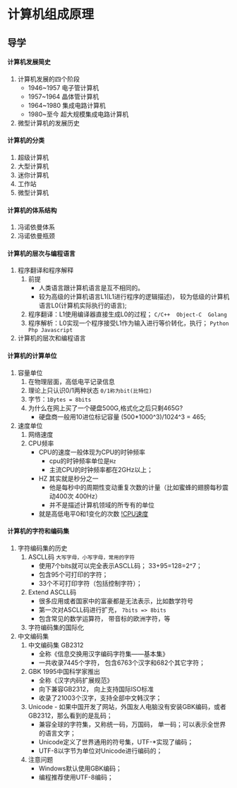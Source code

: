# 计算机组成原理
## 导学
#### 计算机发展简史
1. 计算机发展的四个阶段
    - 1946~1957 电子管计算机
    - 1957~1964 晶体管计算机
    - 1964~1980 集成电路计算机 
    - 1980~至今  超大规模集成电路计算机
2. 微型计算机的发展历史
#### 计算机的分类
1. 超级计算机
2. 大型计算机
3. 迷你计算机
4. 工作站
5. 微型计算机
#### 计算机的体系结构
1. 冯诺依曼体系
2. 冯诺依曼瓶颈
#### 计算机的层次与编程语言
1. 程序翻译和程序解释
    1. 前提
        - 人类语言跟计算机语言是互不相同的。
        - 较为高级的计算机语言L1(L1进行程序的逻辑描述)， 较为低级的计算机语言L0(计算机实际执行的语言);                
    2. 程序翻译：L1使用编译器直接生成L0的过程；  `C/C++  Object-C  Golang`
    3. 程序解析：L0实现一个程序接受L1作为输入进行等价转化，执行； `Python Php Javascript`
2. 计算机的层次和编程语言
#### 计算机的计算单位
1. 容量单位
    1. 在物理层面，高低电平记录信息
    2. 理论上只认识0/1两种状态 `0/1称为bit(比特位)`
    3. 字节：`1Bytes = 8bits`
    4. 为什么在网上买了一个硬盘500G,格式化之后只剩465G?
        - 硬盘商一般用10进位标记容量   (500*1000^3)/1024^3 = 465;
2. 速度单位
    1. 网络速度
    2. CPU频率
        - CPU的速度一般体现为CPU的时钟频率
            - cpu的时钟频率单位是`Hz`
            - 主流CPU的时钟频率都在2GHz以上；
        - HZ 其实就是秒分之一
            - 他是每秒中的周期性变动重复次数的计量（比如蜜蜂的翅膀每秒震动400次 400Hz）
            - 并不是描述计算机领域的所专有的单位
        - 就是高低电平0和1变化的次数
        [!CPU速度](https://static.prnasia.com/pro/gift/cpusudu.png)
#### 计算机的字符和编码集
1. 字符编码集的历史
    1. ASCLL码  `大写字母，小写字母，常用的字符`
        - 使用7个bits就可以完全表示ASCLL码；  33+95=128=2^7；
        - 包含95个可打印的字符；
        - 33个不可打印字符（包括控制字符）；
    2. Extend ASCLL码
        - 很多应用或者国家中的富豪都是无法表示，比如数学符号
        - 第一次对ASCLL码进行扩充， `7bits => 8bits`
        - 包含常见的数学运算符， 带音标的欧洲字符，等
    3. 字符编码集的国际化
2. 中文编码集
    1. 中文编码集 GB2312
        - 全称《信息交换用汉字编码字符集——基本集》
        - 一共收录7445个字符， 包含6763个汉字和682个其它字符；
    2. GBK 1995中国科学家推出
        - 全称《汉字内码扩展规范》
        - 向下兼容GB2312， 向上支持国际ISO标准
        - 收录了21003个汉字，支持全部中文韩汉字；
    3. Unicode - 如果中国开发了网站，外国友人电脑没有安装GBK编码，或者GB2312，那么看到的是乱码；
        - 兼容全球的字符集，又称统一码，万国码， 单一码；可以表示全世界的语言文字；
        - Unicode定义了世界通用的符号集，UTF-*实现了编码；
        - UTF-8以字节为单位对Unicode进行编码的；
    4. 注意问题
        - Windows默认使用GBK编码；
        - 编程推荐使用UTF-8编码；
##
##
##
